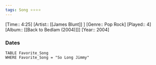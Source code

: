 ```yaml
---
tags: Song ⭐⭐⭐⭐ 
---
```

[Time:: 4:25]
[Artist:: [[James Blunt]] ]
[Genre:: Pop Rock]
[Played:: 4]
[Album:: [[Back to Bedlam (2004)]]]
[Year:: 2004]
### Dates
````dataview
TABLE Favorite_Song
WHERE Favorite_Song = "So Long Jimmy"
````